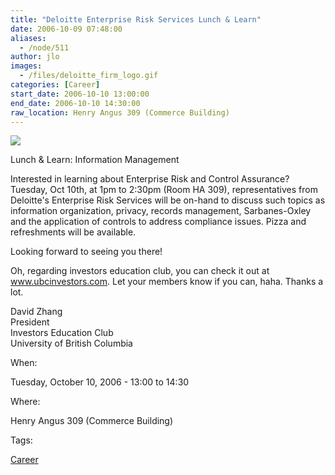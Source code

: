 ```yaml
---
title: "Deloitte Enterprise Risk Services Lunch & Learn"
date: 2006-10-09 07:48:00
aliases:
  - /node/511
author: jlo
images:
  - /files/deloitte_firm_logo.gif
categories: [Career]
start_date: 2006-10-10 13:00:00
end_date: 2006-10-10 14:30:00
raw_location: Henry Angus 309 (Commerce Building)
---
```


![](/files/deloitte_firm_logo.gif)

Lunch & Learn: Information Management

Interested in learning about Enterprise Risk and Control Assurance? Tuesday, Oct 10th, at 1pm to 2:30pm (Room HA 309), representatives from Deloitte's Enterprise Risk Services will be on-hand to discuss such topics as information organization, privacy, records management, Sarbanes-Oxley and the application of controls to address compliance issues. Pizza and refreshments will be available.

Looking forward to seeing you there!

Oh, regarding investors education club, you can check it out at www.ubcinvestors.com. Let your members know if you can, haha. Thanks a lot.

David Zhang \
President \
Investors Education Club \
University of British Columbia

When:

Tuesday, October 10, 2006 - 13:00 to 14:30

Where:

Henry Angus 309 (Commerce Building)

Tags:

[Career](/career)
